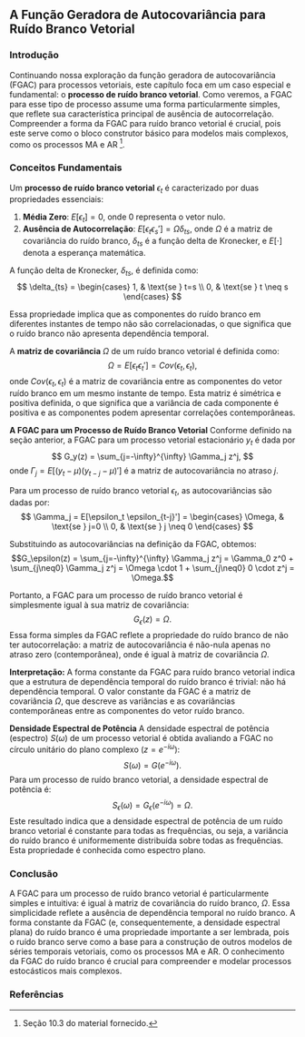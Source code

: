 ## A Função Geradora de Autocovariância para Ruído Branco Vetorial

### Introdução
Continuando nossa exploração da função geradora de autocovariância (FGAC) para processos vetoriais, este capítulo foca em um caso especial e fundamental: o **processo de ruído branco vetorial**. Como veremos, a FGAC para esse tipo de processo assume uma forma particularmente simples, que reflete sua característica principal de ausência de autocorrelação. Compreender a forma da FGAC para ruído branco vetorial é crucial, pois este serve como o bloco construtor básico para modelos mais complexos, como os processos MA e AR [^1].

### Conceitos Fundamentais
Um **processo de ruído branco vetorial** $\epsilon_t$ é caracterizado por duas propriedades essenciais:
1. **Média Zero**: $E[\epsilon_t] = 0$, onde 0 representa o vetor nulo.
2. **Ausência de Autocorrelação**: $E[\epsilon_t \epsilon_s'] = \Omega \delta_{ts}$, onde $\Omega$ é a matriz de covariância do ruído branco, $\delta_{ts}$ é a função delta de Kronecker, e $E[\cdot]$ denota a esperança matemática.

A função delta de Kronecker, $\delta_{ts}$, é definida como:
$$ \delta_{ts} = \begin{cases}
1, & \text{se } t=s \\
0, & \text{se } t \neq s
\end{cases} $$

Essa propriedade implica que as componentes do ruído branco em diferentes instantes de tempo não são correlacionadas, o que significa que o ruído branco não apresenta dependência temporal.

A **matriz de covariância** $\Omega$ de um ruído branco vetorial é definida como:
$$ \Omega = E[\epsilon_t \epsilon_t'] = Cov(\epsilon_t, \epsilon_t), $$
onde $Cov(\epsilon_t, \epsilon_t)$ é a matriz de covariância entre as componentes do vetor ruído branco em um mesmo instante de tempo. Esta matriz é simétrica e positiva definida, o que significa que a variância de cada componente é positiva e as componentes podem apresentar correlações contemporâneas.

**A FGAC para um Processo de Ruído Branco Vetorial**
Conforme definido na seção anterior, a FGAC para um processo vetorial estacionário $y_t$ é dada por
$$ G_y(z) = \sum_{j=-\infty}^{\infty} \Gamma_j z^j, $$
onde $\Gamma_j = E[(y_t - \mu)(y_{t-j} - \mu)']$ é a matriz de autocovariância no atraso $j$.

Para um processo de ruído branco vetorial $\epsilon_t$, as autocovariâncias são dadas por:
$$
\Gamma_j = E[\epsilon_t \epsilon_{t-j}'] =
\begin{cases}
\Omega, & \text{se } j=0 \\
0,  & \text{se } j \neq 0
\end{cases}
$$

Substituindo as autocovariâncias na definição da FGAC, obtemos:
$$G_\epsilon(z) = \sum_{j=-\infty}^{\infty} \Gamma_j z^j = \Gamma_0 z^0 + \sum_{j\neq0} \Gamma_j z^j = \Omega \cdot 1 + \sum_{j\neq0} 0 \cdot z^j = \Omega.$$

Portanto, a FGAC para um processo de ruído branco vetorial é simplesmente igual à sua matriz de covariância:
$$G_\epsilon(z) = \Omega.$$
Essa forma simples da FGAC reflete a propriedade do ruído branco de não ter autocorrelação: a matriz de autocovariância é não-nula apenas no atraso zero (contemporânea), onde é igual à matriz de covariância $\Omega$.

**Interpretação:**
A forma constante da FGAC para ruído branco vetorial indica que a estrutura de dependência temporal do ruído branco é trivial: não há dependência temporal. O valor constante da FGAC é a matriz de covariância $\Omega$, que descreve as variâncias e as covariâncias contemporâneas entre as componentes do vetor ruído branco.

**Densidade Espectral de Potência**
A densidade espectral de potência (espectro) $S(\omega)$ de um processo vetorial é obtida avaliando a FGAC no círculo unitário do plano complexo ($z = e^{-i\omega}$):
$$S(\omega) = G(e^{-i\omega}).$$
Para um processo de ruído branco vetorial, a densidade espectral de potência é:
$$S_\epsilon(\omega) = G_\epsilon(e^{-i\omega}) = \Omega.$$
Este resultado indica que a densidade espectral de potência de um ruído branco vetorial é constante para todas as frequências, ou seja, a variância do ruído branco é uniformemente distribuída sobre todas as frequências. Esta propriedade é conhecida como espectro plano.

### Conclusão
A FGAC para um processo de ruído branco vetorial é particularmente simples e intuitiva: é igual à matriz de covariância do ruído branco, $\Omega$. Essa simplicidade reflete a ausência de dependência temporal no ruído branco. A forma constante da FGAC (e, consequentemente, a densidade espectral plana) do ruído branco é uma propriedade importante a ser lembrada, pois o ruído branco serve como a base para a construção de outros modelos de séries temporais vetoriais, como os processos MA e AR. O conhecimento da FGAC do ruído branco é crucial para compreender e modelar processos estocásticos mais complexos.

### Referências
[^1]: Seção 10.3 do material fornecido.
<!-- END -->
